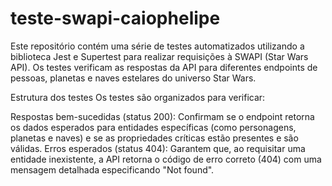 # teste-swapi-caiophelipe
Este repositório contém uma série de testes automatizados utilizando a biblioteca Jest e Supertest para realizar requisições à SWAPI (Star Wars API). Os testes verificam as respostas da API para diferentes endpoints de pessoas, planetas e naves estelares do universo Star Wars.

Estrutura dos testes
Os testes são organizados para verificar:

Respostas bem-sucedidas (status 200): Confirmam se o endpoint retorna os dados esperados para entidades específicas (como personagens, planetas e naves) e se as propriedades críticas estão presentes e são válidas.
Erros esperados (status 404): Garantem que, ao requisitar uma entidade inexistente, a API retorna o código de erro correto (404) com uma mensagem detalhada especificando "Not found".

